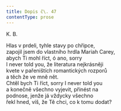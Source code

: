 ```yaml
---
title: Dopis č\. 47
contentType: prose
---
```


<section>

K. B.

Hlas v prdeli, tyhle stavy po chřipce,  
zapojil jsem do vlastního hrdla Mariah Carey,  
abych Ti mohl říct, ó ano, sorry  
I never told you, že literatura nejkrásněji  
kvete v pařeništích romantických rozporů  
a těch že ve mně nět.  
Chtěl bych Ti říct, sorry I never told you  
a konečně všechno vyjevit, přinést na  
podnose, jenže já vždycky všechno  
řekl hned, víš, že Tě chci, co k tomu dodat?

</section>
